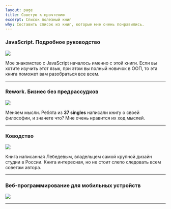 ```yaml
---
layout: page
title: Советую к прочтению
excerpt: Список полезный книг
why: Составить список из книг, которые мне очень понравились.
---
```


### JavaScript. Подробное руководство

<img src="{{site.url}}/upload/page/book/javascript.png" class="align-left" />

Мое знакомство с JavaScript началось именно с этой книги. Если вы хотите изучить этот язык, при этом вы полный новичок в ООП, то эта книга поможет вам разобраться все всем.

<hr />

### Rework. Бизнес без предрассудков

<img src="{{site.url}}/upload/page/book/rework.jpg" class="align-left" />

Меняем мысли. Ребята из **37 singles** написали книгу о своей философии, и значете что? Мне очень нравится их ход мыслей.
<hr />

### Ководство

<img src="{{site.url}}/upload/page/book/kovodstvo.jpg" class="align-left" />

Книга написанная Лебедевым, владельцем самой крупной дизайн студии в России. Книга интересная, но не стоит слепо следовать всем советам автора.

<hr />

### Веб-программирование для мобильных устройств

<img src="{{site.url}}/upload/page/book/programming-the-mobile-web.jpg" class="align-left" />

<hr />
